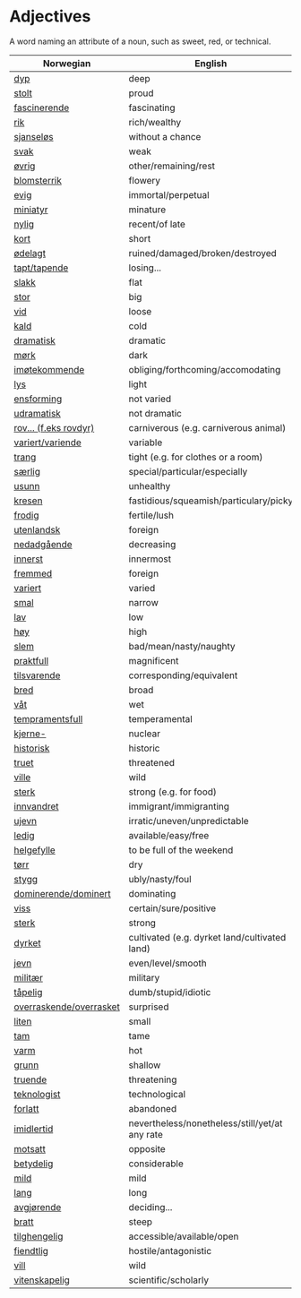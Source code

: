 # Adjectives

A word naming an attribute of a noun, such as sweet, red, or technical.

| Norwegian | English |
| --- | --- |
| [dyp](https://www.ordnett.no/search?language=no&phrase=dyp) | deep |
| [stolt](https://www.ordnett.no/search?language=no&phrase=stolt) | proud |
| [fascinerende](https://www.ordnett.no/search?language=no&phrase=fascinerende) | fascinating |
| [rik](https://www.ordnett.no/search?language=no&phrase=rik) | rich/wealthy |
| [sjanseløs](https://www.ordnett.no/search?language=no&phrase=sjanseløs) | without a chance |
| [svak](https://www.ordnett.no/search?language=no&phrase=svak) | weak |
| [øvrig](https://www.ordnett.no/search?language=no&phrase=øvrig) | other/remaining/rest |
| [blomsterrik](https://www.ordnett.no/search?language=no&phrase=blomsterrik) | flowery |
| [evig](https://www.ordnett.no/search?language=no&phrase=evig) | immortal/perpetual |
| [miniatyr](https://www.ordnett.no/search?language=no&phrase=miniatyr) | minature |
| [nylig](https://www.ordnett.no/search?language=no&phrase=nylig) | recent/of late |
| [kort](https://www.ordnett.no/search?language=no&phrase=kort) | short |
| [ødelagt](https://www.ordnett.no/search?language=no&phrase=ødelagt) | ruined/damaged/broken/destroyed |
| [tapt/tapende](https://www.ordnett.no/search?language=no&phrase=tapt/tapende) | losing... |
| [slakk](https://www.ordnett.no/search?language=no&phrase=slakk) | flat |
| [stor](https://www.ordnett.no/search?language=no&phrase=stor) | big |
| [vid](https://www.ordnett.no/search?language=no&phrase=vid) | loose |
| [kald](https://www.ordnett.no/search?language=no&phrase=kald) | cold |
| [dramatisk](https://www.ordnett.no/search?language=no&phrase=dramatisk) | dramatic |
| [mørk](https://www.ordnett.no/search?language=no&phrase=mørk) | dark |
| [imøtekommende](https://www.ordnett.no/search?language=no&phrase=imøtekommende) | obliging/forthcoming/accomodating |
| [lys](https://www.ordnett.no/search?language=no&phrase=lys) | light |
| [ensforming](https://www.ordnett.no/search?language=no&phrase=ensforming) | not varied |
| [udramatisk](https://www.ordnett.no/search?language=no&phrase=udramatisk) | not dramatic |
| [rov... (f.eks rovdyr)](https://www.ordnett.no/search?language=no&phrase=rov...%20(f.eks%20rovdyr)) | carniverous (e.g. carniverous animal) |
| [variert/variende](https://www.ordnett.no/search?language=no&phrase=variert/variende) | variable |
| [trang](https://www.ordnett.no/search?language=no&phrase=trang) | tight (e.g. for clothes or a room) |
| [særlig](https://www.ordnett.no/search?language=no&phrase=særlig) | special/particular/especially |
| [usunn](https://www.ordnett.no/search?language=no&phrase=usunn) | unhealthy |
| [kresen](https://www.ordnett.no/search?language=no&phrase=kresen) | fastidious/squeamish/particulary/picky |
| [frodig](https://www.ordnett.no/search?language=no&phrase=frodig) | fertile/lush |
| [utenlandsk](https://www.ordnett.no/search?language=no&phrase=utenlandsk) | foreign |
| [nedadgående](https://www.ordnett.no/search?language=no&phrase=nedadgående) | decreasing |
| [innerst](https://www.ordnett.no/search?language=no&phrase=innerst) | innermost |
| [fremmed](https://www.ordnett.no/search?language=no&phrase=fremmed) | foreign |
| [variert](https://www.ordnett.no/search?language=no&phrase=variert) | varied |
| [smal](https://www.ordnett.no/search?language=no&phrase=smal) | narrow |
| [lav](https://www.ordnett.no/search?language=no&phrase=lav) | low |
| [høy](https://www.ordnett.no/search?language=no&phrase=høy) | high |
| [slem](https://www.ordnett.no/search?language=no&phrase=slem) | bad/mean/nasty/naughty |
| [praktfull](https://www.ordnett.no/search?language=no&phrase=praktfull) | magnificent |
| [tilsvarende](https://www.ordnett.no/search?language=no&phrase=tilsvarende) | corresponding/equivalent |
| [bred](https://www.ordnett.no/search?language=no&phrase=bred) | broad |
| [våt](https://www.ordnett.no/search?language=no&phrase=våt) | wet |
| [tempramentsfull](https://www.ordnett.no/search?language=no&phrase=tempramentsfull) | temperamental |
| [kjerne-](https://www.ordnett.no/search?language=no&phrase=kjerne-) | nuclear |
| [historisk](https://www.ordnett.no/search?language=no&phrase=historisk) | historic |
| [truet](https://www.ordnett.no/search?language=no&phrase=truet) | threatened |
| [ville](https://www.ordnett.no/search?language=no&phrase=ville) | wild |
| [sterk](https://www.ordnett.no/search?language=no&phrase=sterk) | strong (e.g. for food) |
| [innvandret](https://www.ordnett.no/search?language=no&phrase=innvandret) | immigrant/immigranting |
| [ujevn](https://www.ordnett.no/search?language=no&phrase=ujevn) | irratic/uneven/unpredictable |
| [ledig](https://www.ordnett.no/search?language=no&phrase=ledig) | available/easy/free |
| [helgefylle](https://www.ordnett.no/search?language=no&phrase=helgefylle) | to be full of the weekend |
| [tørr](https://www.ordnett.no/search?language=no&phrase=tørr) | dry |
| [stygg](https://www.ordnett.no/search?language=no&phrase=stygg) | ubly/nasty/foul |
| [dominerende/dominert](https://www.ordnett.no/search?language=no&phrase=dominerende/dominert) | dominating |
| [viss](https://www.ordnett.no/search?language=no&phrase=viss) | certain/sure/positive |
| [sterk](https://www.ordnett.no/search?language=no&phrase=sterk) | strong |
| [dyrket](https://www.ordnett.no/search?language=no&phrase=dyrket) | cultivated (e.g. dyrket land/cultivated land) |
| [jevn](https://www.ordnett.no/search?language=no&phrase=jevn) | even/level/smooth |
| [militær](https://www.ordnett.no/search?language=no&phrase=militær) | military |
| [tåpelig](https://www.ordnett.no/search?language=no&phrase=tåpelig) | dumb/stupid/idiotic |
| [overraskende/overrasket](https://www.ordnett.no/search?language=no&phrase=overraskende/overrasket) | surprised |
| [liten](https://www.ordnett.no/search?language=no&phrase=liten) | small |
| [tam](https://www.ordnett.no/search?language=no&phrase=tam) | tame |
| [varm](https://www.ordnett.no/search?language=no&phrase=varm) | hot |
| [grunn](https://www.ordnett.no/search?language=no&phrase=grunn) | shallow |
| [truende](https://www.ordnett.no/search?language=no&phrase=truende) | threatening |
| [teknologist](https://www.ordnett.no/search?language=no&phrase=teknologist) | technological |
| [forlatt](https://www.ordnett.no/search?language=no&phrase=forlatt) | abandoned |
| [imidlertid](https://www.ordnett.no/search?language=no&phrase=imidlertid) | nevertheless/nonetheless/still/yet/at any rate |
| [motsatt](https://www.ordnett.no/search?language=no&phrase=motsatt) | opposite |
| [betydelig](https://www.ordnett.no/search?language=no&phrase=betydelig) | considerable |
| [mild](https://www.ordnett.no/search?language=no&phrase=mild) | mild |
| [lang](https://www.ordnett.no/search?language=no&phrase=lang) | long |
| [avgjørende](https://www.ordnett.no/search?language=no&phrase=avgjørende) | deciding... |
| [bratt](https://www.ordnett.no/search?language=no&phrase=bratt) | steep |
| [tilghengelig](https://www.ordnett.no/search?language=no&phrase=tilghengelig) | accessible/available/open |
| [fiendtlig](https://www.ordnett.no/search?language=no&phrase=fiendtlig) | hostile/antagonistic |
| [vill](https://www.ordnett.no/search?language=no&phrase=vill) | wild |
| [vitenskapelig](https://www.ordnett.no/search?language=no&phrase=vitenskapelig) | scientific/scholarly |

